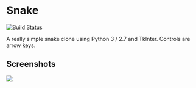 Snake
=============

[![Build Status](https://travis-ci.org/Ethal/snake.svg?branch=master)](https://travis-ci.org/Ethal/snake)

A really simple snake clone using Python 3 / 2.7 and TkInter. Controls are arrow keys.

Screenshots
-----------

![](http://g.recordit.co/BmP6qEE2TO.gif)
